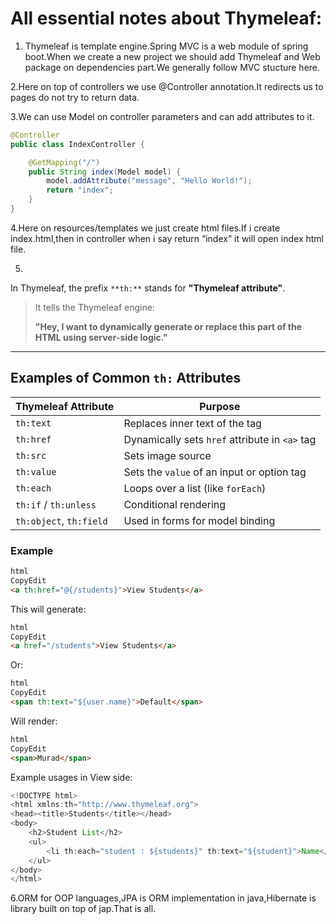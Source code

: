 # All essential notes about Thymeleaf:
1. Thymeleaf is template engine.Spring MVC is a web module of spring boot.When we create a new project we should add  Thymeleaf and Web package on dependencies part.We generally follow MVC stucture here.

2.Here on top of controllers we use @Controller annotation.It redirects us to pages do not try to return data.

3.We can use Model on controller parameters and can add attributes to it.

```java
@Controller
public class IndexController {

    @GetMapping("/")
    public String index(Model model) {
        model.addAttribute("message", "Hello World!");
        return "index";
    }
}

```

4.Here on resources/templates we just create html files.If i create index.html,then in controller when i say return “index” it will open index html file.

5.

In Thymeleaf, the prefix `**th:**` stands for **"Thymeleaf attribute"**.

> It tells the Thymeleaf engine:
>
>
> **"Hey, I want to dynamically generate or replace this part of the HTML using server-side logic."**
>

---

## Examples of Common `th:` Attributes

| Thymeleaf Attribute | Purpose |
| --- | --- |
| `th:text` | Replaces inner text of the tag |
| `th:href` | Dynamically sets `href` attribute in `<a>` tag |
| `th:src` | Sets image source |
| `th:value` | Sets the `value` of an input or option tag |
| `th:each` | Loops over a list (like `forEach`) |
| `th:if` / `th:unless` | Conditional rendering |
| `th:object`, `th:field` | Used in forms for model binding |

### Example

```html
html
CopyEdit
<a th:href="@{/students}">View Students</a>

```

This will generate:

```html
html
CopyEdit
<a href="/students">View Students</a>

```

Or:

```html
html
CopyEdit
<span th:text="${user.name}">Default</span>

```

Will render:

```html
html
CopyEdit
<span>Murad</span>

```

Example usages in View side:

```java
<!DOCTYPE html>
<html xmlns:th="http://www.thymeleaf.org">
<head><title>Students</title></head>
<body>
    <h2>Student List</h2>
    <ul>
        <li th:each="student : ${students}" th:text="${student}">Name</li>
    </ul>
</body>
</html>
```

6.ORM for OOP languages,JPA is ORM implementation in java,Hibernate is library built on top of jap.That is all.
